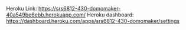 Heroku Link: https://srs6812-430-domomaker-40a549be6ebb.herokuapp.com/
Heroku dashboard: https://dashboard.heroku.com/apps/srs6812-430-domomaker/settings
